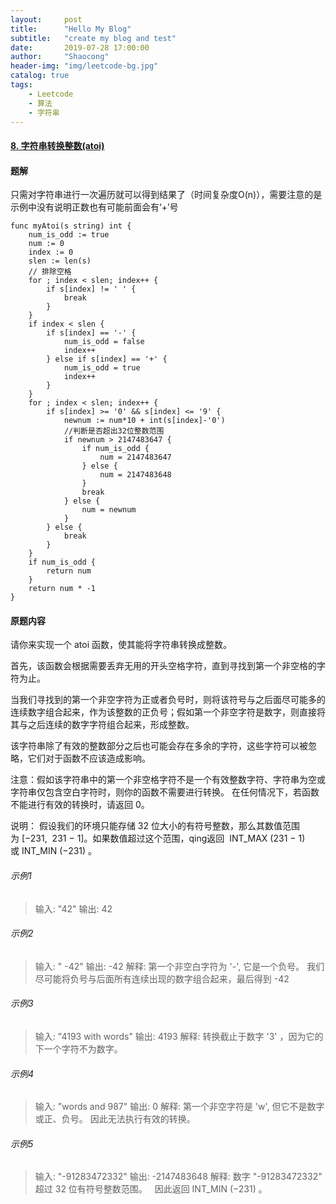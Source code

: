 ```yaml
---
layout:     post
title:      "Hello My Blog"
subtitle:   "create my blog and test"
date:       2019-07-28 17:00:00
author:     "Shaocong"
header-img: "img/leetcode-bg.jpg"
catalog: true
tags:
    - Leetcode
    - 算法
    - 字符串
---
```


#### [8. 字符串转换整数(atoi)](https://leetcode-cn.com/problems/string-to-integer-atoi)

#### 题解

只需对字符串进行一次遍历就可以得到结果了（时间复杂度O(n)），需要注意的是示例中没有说明正数也有可能前面会有‘+’号

```golang
func myAtoi(s string) int {
	num_is_odd := true
	num := 0
	index := 0
    slen := len(s)
    // 排除空格
	for ; index < slen; index++ {
		if s[index] != ' ' {
			break
		}
	}
	if index < slen {
		if s[index] == '-' {
			num_is_odd = false
			index++
		} else if s[index] == '+' {
			num_is_odd = true
			index++
		}
	}
	for ; index < slen; index++ {
		if s[index] >= '0' && s[index] <= '9' {
            newnum := num*10 + int(s[index]-'0')
            //判断是否超出32位整数范围
			if newnum > 2147483647 {
				if num_is_odd {
					num = 2147483647
				} else {
					num = 2147483648
				}
				break
			} else {
				num = newnum
			}
		} else {
			break
		}
	}
	if num_is_odd {
		return num
	}
	return num * -1
}
```

#### 原题内容

请你来实现一个 atoi 函数，使其能将字符串转换成整数。

首先，该函数会根据需要丢弃无用的开头空格字符，直到寻找到第一个非空格的字符为止。

当我们寻找到的第一个非空字符为正或者负号时，则将该符号与之后面尽可能多的连续数字组合起来，作为该整数的正负号；假如第一个非空字符是数字，则直接将其与之后连续的数字字符组合起来，形成整数。

该字符串除了有效的整数部分之后也可能会存在多余的字符，这些字符可以被忽略，它们对于函数不应该造成影响。

注意：假如该字符串中的第一个非空格字符不是一个有效整数字符、字符串为空或字符串仅包含空白字符时，则你的函数不需要进行转换。
在任何情况下，若函数不能进行有效的转换时，请返回 0。

说明：
假设我们的环境只能存储 32 位大小的有符号整数，那么其数值范围为 [−231,  231 − 1]。如果数值超过这个范围，qing返回  INT_MAX (231 − 1) 或 INT_MIN (−231) 。

###### 示例1
> 输入: "42"
> 输出: 42
###### 示例2
>输入: "   -42"
>输出: -42
>解释: 第一个非空白字符为 '-', 它是一个负号。
>     我们尽可能将负号与后面所有连续出现的数字组合起来，最后得到 -42 
###### 示例3
>输入: "4193 with words"
>输出: 4193
>解释: 转换截止于数字 '3' ，因为它的下一个字符不为数字。
###### 示例4
>输入: "words and 987"
>输出: 0
>解释: 第一个非空字符是 'w', 但它不是数字或正、负号。
>     因此无法执行有效的转换。
###### 示例5
>输入: "-91283472332"
>输出: -2147483648
>解释: 数字 "-91283472332" 超过 32 位有符号整数范围。 
>     因此返回 INT_MIN (−231) 。
